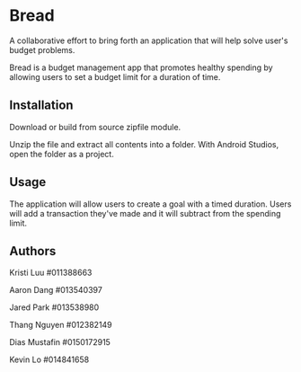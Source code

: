 # Bread
A collaborative effort to bring forth an application that will help solve user's budget problems. 

Bread is a budget management app that promotes healthy spending by allowing users to set a budget limit  for a duration of time. 

## Installation

Download or build from source zipfile module.

Unzip the file and extract all contents into a folder. With Android Studios, open the folder as a project. 
## Usage

The application will allow users to create a goal with a timed duration. Users will add a transaction they've made and it will subtract from the spending limit. 

## Authors
Kristi Luu #011388663 

Aaron Dang #013540397

Jared Park #013538980

Thang Nguyen #012382149

Dias Mustafin #0150172915

Kevin Lo #014841658

